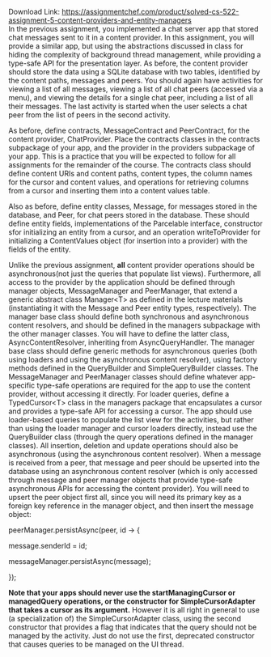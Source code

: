 Download Link: https://assignmentchef.com/product/solved-cs-522-assignment-5-content-providers-and-entity-managers
<br>
In the previous assignment, you implemented a chat server app that stored chat messages sent to it in a content provider.  In this assignment, you will provide a similar app, but using the abstractions discussed in class for hiding the complexity of background thread management, while providing a type-safe API for the presentation layer.  As before, the content provider should store the data using a SQLite database with two tables, identified by the content paths, messages and peers. You should again have activities for viewing a list of all messages, viewing a list of all chat peers (accessed via a menu), and viewing the details for a single chat peer, including a list of all their messages.  The last activity is started when the user selects a chat peer from the list of peers in the second activity.

As before, define contracts, MessageContract and PeerContract, for the content provider, ChatProvider.  Place the contracts classes in the contracts subpackage of your app, and the provider in the providers subpackage of your app.  This is a practice that you will be expected to follow for all assignments for the remainder of the course.  The contracts class should define content URIs and content paths, content types, the column names for the cursor and content values, and operations for retrieving columns from a cursor and inserting them into a content values table.

Also as before, define entity classes, Message, for messages stored in the database, and Peer, for chat peers stored in the database. These should define entity fields, implementations of the Parcelable interface, constructor sfor initializing an entity from a cursor, and an operation writeToProvider for initializing a ContentValues object (for insertion into a provider) with the fields of the entity.

Unlike the previous assignment, <strong>all</strong> content provider operations should be asynchronous(not just the queries that populate list views).  Furthermore, all access to the provider by the application should be defined through manager objects, MessageManager and PeerManager, that extend a generic abstract class Manager&lt;T&gt; as defined in the lecture materials (instantiating it with the Message and Peer entity types, respectively).  The manager base class should define both synchronous and asynchronous content resolvers, and should be defined in the managers subpackage with the other manager classes.  You will have to define the latter class, AsyncContentResolver, inheriting from AsyncQueryHandler.  The manager base class should define generic methods for asynchronous queries (both using loaders and using the asynchronous content resolver), using factory methods defined in the QueryBuilder and SimpleQueryBuilder classes.  The MessageManager and PeerManager classes should define whatever app-specific type-safe operations are required for the app to use the content provider, without accessing it directly.  For loader queries, define a TypedCursor&lt;T&gt; class in the managers package that encapsulates a cursor and provides a type-safe API for accessing a cursor.  The app should use loader-based queries to populate the list view for the activities, but rather than using the loader manager and cursor loaders directly, instead use the QueryBuilder class (through the query operations defined in the manager classes).  All insertion, deletion and update operations should also be asynchronous (using the asynchronous content resolver).  When a message is received from a peer, that message and peer should be upserted into the database using an asynchronous content resolver (which is only accessed through message and peer manager objects that provide type-safe asynchronous APIs for accessing the content provider).  You will need to upsert the peer object first all, since you will need its primary key as a foreign key reference in the manager object, and then insert the message object:

peerManager.persistAsync(peer,      id -&gt; {

message.senderId = id;

messageManager.persistAsync(message);

});

<strong>Note that your apps should never use the </strong><strong>startManagingCursor or </strong><strong>managedQuery operations, or the constructor for </strong><strong>SimpleCursorAdapter that takes a cursor as its argument.</strong>  However it is all right in general to use (a specialization of) the SimpleCursorAdapter class, using the second constructor that provides a flag that indicates that the query should not be managed by the activity.  Just do not use the first, deprecated constructor that causes queries to be managed on the UI thread.

<strong> </strong>